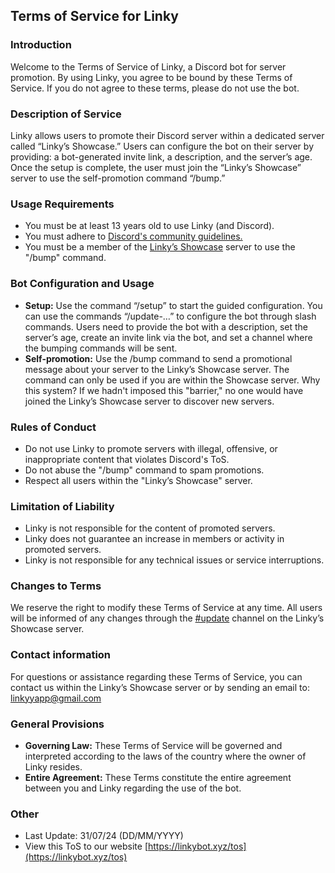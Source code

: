 ## Terms of Service for Linky

### Introduction
Welcome to the Terms of Service of Linky, a Discord bot for server promotion. By using Linky, you agree to be bound by these Terms of Service. If you do not agree to these terms, please do not use the bot.

### Description of Service
Linky allows users to promote their Discord server within a dedicated server called “Linky’s Showcase.” Users can configure the bot on their server by providing: a bot-generated invite link, a description, and the server’s age. Once the setup is complete, the user must join the “Linky’s Showcase” server to use the self-promotion command “/bump.”

### Usage Requirements
- You must be at least 13 years old to use Linky (and Discord).
- You must adhere to [Discord's community guidelines.](https://discord.com/guidelines)
- You must be a member of the [Linky’s Showcase](https://discord.gg/EWzmtbZjEg) server to use the "/bump" command.

### Bot Configuration and Usage
- **Setup:** Use the command “/setup” to start the guided configuration. You can use the commands “/update-…” to configure the bot through slash commands. Users need to provide the bot with a description, set the server’s age, create an invite link via the bot, and set a channel where the bumping commands will be sent.
- **Self-promotion:** Use the /bump command to send a promotional message about your server to the Linky’s Showcase server. The command can only be used if you are within the Showcase server.
Why this system? If we hadn't imposed this "barrier," no one would have joined the Linky’s Showcase server to discover new servers.

### Rules of Conduct
- Do not use Linky to promote servers with illegal, offensive, or inappropriate content that violates Discord's ToS.
- Do not abuse the "/bump" command to spam promotions.
- Respect all users within the "Linky’s Showcase" server.

### Limitation of Liability
- Linky is not responsible for the content of promoted servers.
- Linky does not guarantee an increase in members or activity in promoted servers.
- Linky is not responsible for any technical issues or service interruptions.

### Changes to Terms
We reserve the right to modify these Terms of Service at any time. All users will be informed of any changes through the [#update](https://discord.com/channels/1256791280764063806/1256791281586409544) channel on the Linky’s Showcase server.

### Contact information
For questions or assistance regarding these Terms of Service, you can contact us within the Linky’s Showcase server or by sending an email to: [linkyyapp@gmail.com](mailto:linkyyapp@gmail.com)

### General Provisions
- **Governing Law:** These Terms of Service will be governed and interpreted according to the laws of the country where the owner of Linky resides.
- **Entire Agreement:** These Terms constitute the entire agreement between you and Linky regarding the use of the bot.

### Other
- Last Update: 31/07/24 (DD/MM/YYYY)
- View this ToS to our website [https://linkybot.xyz/tos](https://linkybot.xyz/tos)
